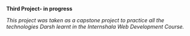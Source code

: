**Third Project- in progress**

_This project was taken as a capstone project to practice all the technologies Darsh learnt in the Internshala Web Development Course._